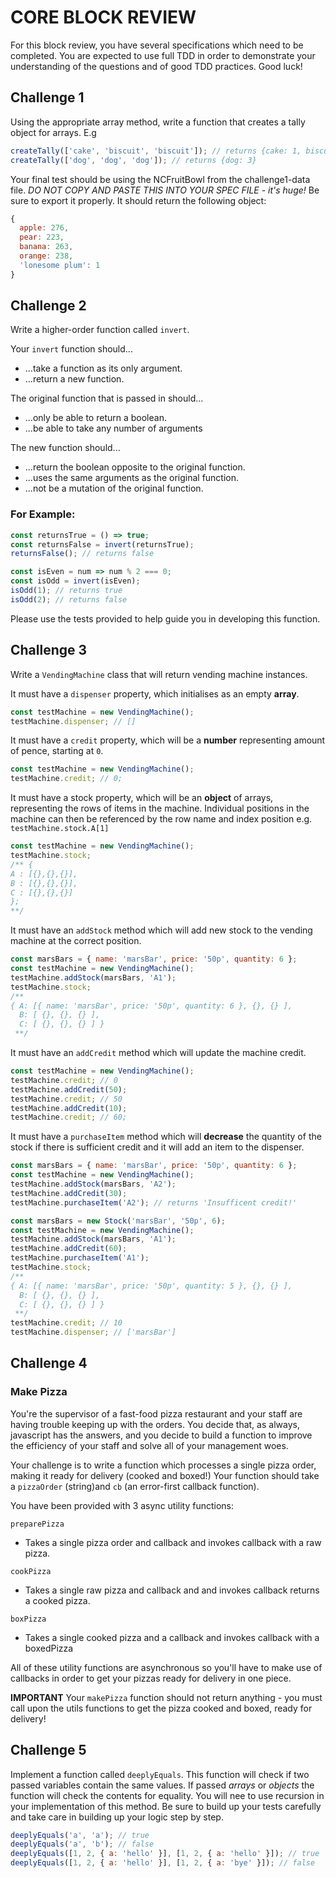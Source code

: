 # CORE BLOCK REVIEW

For this block review, you have several specifications which need to be completed. You are expected to use full TDD in order to demonstrate your understanding of the questions and of good TDD practices. Good luck!

## Challenge 1

Using the appropriate array method, write a function that creates a tally object for arrays. E.g

```js
createTally(['cake', 'biscuit', 'biscuit']); // returns {cake: 1, biscuit: 2}
createTally(['dog', 'dog', 'dog']); // returns {dog: 3}
```

Your final test should be using the NCFruitBowl from the challenge1-data file. _DO NOT COPY AND PASTE THIS INTO YOUR SPEC FILE - it's huge!_ Be sure to export it properly. It should return the following object:

```js
{
  apple: 276,
  pear: 223,
  banana: 263,
  orange: 238,
  'lonesome plum': 1
}
```

## Challenge 2

Write a higher-order function called `invert`.

Your `invert` function should...
- ...take a function as its only argument.
- ...return a new function.

The original function that is passed in should...
- ...only be able to return a boolean.
- ...be able to take any number of arguments

The new function should... 
- ...return the boolean opposite to the original function.
- ...uses the same arguments as the original function.
- ...not be a mutation of the original function.

### For Example:

```js
const returnsTrue = () => true;
const returnsFalse = invert(returnsTrue);
returnsFalse(); // returns false
```

```js
const isEven = num => num % 2 === 0;
const isOdd = invert(isEven);
isOdd(1); // returns true
isOdd(2); // returns false
```

Please use the tests provided to help guide you in developing this function.

## Challenge 3


Write a `VendingMachine` class that will return vending machine instances.

It must have a `dispenser` property, which initialises as an empty **array**.

```js
const testMachine = new VendingMachine();
testMachine.dispenser; // []
```

It must have a `credit` property, which will be a **number** representing amount of pence, starting at `0`.

```js
const testMachine = new VendingMachine();
testMachine.credit; // 0;
```

It must have a stock property, which will be an **object** of arrays, representing the rows of items in the machine.  Individual positions in the machine can then be referenced by the row name and index position e.g. `testMachine.stock.A[1]`

```js
const testMachine = new VendingMachine();
testMachine.stock;
/** {
A : [{},{},{}],
B : [{},{},{}],
C : [{},{},{}]
};
**/
```

It must have an `addStock` method which will add new stock to the vending machine at the correct position.

```js
const marsBars = { name: 'marsBar', price: '50p', quantity: 6 };
const testMachine = new VendingMachine();
testMachine.addStock(marsBars, 'A1');
testMachine.stock;
/**
{ A: [{ name: 'marsBar', price: '50p', quantity: 6 }, {}, {} ],
  B: [ {}, {}, {} ],
  C: [ {}, {}, {} ] }
 **/
```

It must have an `addCredit` method which will update the machine credit.

```js
const testMachine = new VendingMachine();
testMachine.credit; // 0
testMachine.addCredit(50);
testMachine.credit; // 50
testMachine.addCredit(10);
testMachine.credit; // 60;
```

It must have a `purchaseItem` method which will **decrease** the quantity of the stock if there is sufficient credit and it will add an item to the dispenser.

```js
const marsBars = { name: 'marsBar', price: '50p', quantity: 6 };
const testMachine = new VendingMachine();
testMachine.addStock(marsBars, 'A2');
testMachine.addCredit(30);
testMachine.purchaseItem('A2'); // returns 'Insufficent credit!'
```

```js
const marsBars = new Stock('marsBar', '50p', 6);
const testMachine = new VendingMachine();
testMachine.addStock(marsBars, 'A1');
testMachine.addCredit(60);
testMachine.purchaseItem('A1');
testMachine.stock;
/**
{ A: [{ name: 'marsBar', price: '50p', quantity: 5 }, {}, {} ],
  B: [ {}, {}, {} ],
  C: [ {}, {}, {} ] }
 **/
testMachine.credit; // 10
testMachine.dispenser; // ['marsBar']
```

## Challenge 4

### Make Pizza

You're the supervisor of a fast-food pizza restaurant and your staff are having trouble keeping up with the orders. You decide that, as always, javascript has the answers, and you decide to build a function to improve the efficiency of your staff and solve all of your management woes.

Your challenge is to write a function which processes a single pizza order, making it ready for delivery (cooked and boxed!)  Your function should take a `pizzaOrder` (string)and `cb` (an error-first callback function).  

You have been provided with 3 async utility functions:

`preparePizza` 
- Takes a single pizza order and callback and invokes callback with a raw pizza.

`cookPizza` 
- Takes a single raw pizza and callback and and invokes callback returns a cooked pizza.

`boxPizza` 
- Takes a single cooked pizza and a callback and invokes callback with a boxedPizza

All of these utility functions are asynchronous so you'll have to make use of callbacks in order to get your pizzas ready for delivery in one piece.

**IMPORTANT** Your `makePizza` function should not return anything - you must call upon the utils functions to get the pizza cooked and boxed, ready for delivery!


## Challenge 5

Implement a function called `deeplyEquals`. This function will check if two passed variables contain the same values. If passed *arrays* or *objects* the function will check the contents for equality.
You will nee to use recursion in your implementation of this method.
Be sure to build up your tests carefully and take care in building up your logic step by step.

```js
deeplyEquals('a', 'a'); // true
deeplyEquals('a', 'b'); // false
deeplyEquals([1, 2, { a: 'hello' }], [1, 2, { a: 'hello' }]); // true
deeplyEquals([1, 2, { a: 'hello' }], [1, 2, { a: 'bye' }]); // false
```
